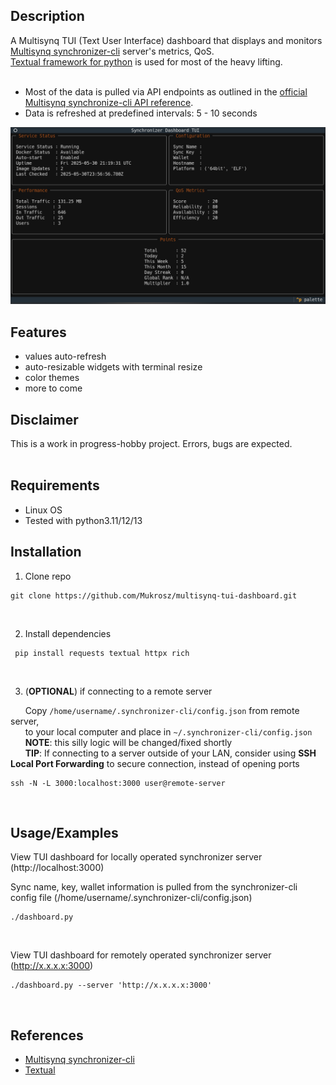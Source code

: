 
## Description
A Multisynq TUI (Text User Interface) dashboard that displays and monitors [Multisynq synchronizer-cli](https://github.com/multisynq/synchronizer-cli) server's metrics, QoS.<br/>
[Textual framework for python](https://textual.textualize.io/) is used for most of the heavy lifting.<br/><br/>
- Most of the data is pulled via API endpoints as outlined in the [official Multisynq synchronize-cli API reference](https://github.com/multisynq/synchronizer-cli?tab=readme-ov-file#dashboard-api-port-3000).<br/>
- Data is refreshed at predefined intervals: 5 - 10 seconds<br/>

![Sample](assets/images/multisync_example1.png)

## Features
- values auto-refresh 
- auto-resizable widgets with terminal resize 
- color themes
- more to come


## Disclaimer
This is a work in progress-hobby project. Errors, bugs are expected.<br/><br/>

## Requirements
- Linux OS
- Tested with python3.11/12/13

  
## Installation

1) Clone repo
```
git clone https://github.com/Mukrosz/multisynq-tui-dashboard.git
```
<br/>

2) Install dependencies
```
 pip install requests textual httpx rich
```
<br/>

3) (**OPTIONAL**) if connecting to a remote server<br/>

&nbsp;&nbsp;&nbsp;&nbsp;&nbsp;&nbsp;Copy `/home/username/.synchronizer-cli/config.json` from remote server,<br/>
&nbsp;&nbsp;&nbsp;&nbsp;&nbsp;&nbsp;to your local computer and place in `~/.synchronizer-cli/config.json`
<br/>
&nbsp;&nbsp;&nbsp;&nbsp;&nbsp;&nbsp;**NOTE**: this silly logic will be changed/fixed shortly<br/>
&nbsp;&nbsp;&nbsp;&nbsp;&nbsp;&nbsp;**TIP**: If connecting to a server outside of your LAN, consider using **SSH Local Port Forwarding** to secure connection, instead of opening ports
```
ssh -N -L 3000:localhost:3000 user@remote-server
```
<br/>

## Usage/Examples

View TUI dashboard for locally operated synchronizer server (http://localhost:3000)

Sync name, key, wallet information is pulled from the synchronizer-cli config file (/home/username/.synchronizer-cli/config.json)<br/>
```
./dashboard.py
```
<br/>

View TUI dashboard for remotely operated synchronizer server (http://x.x.x.x:3000)
```
./dashboard.py --server 'http://x.x.x.x:3000'
```

<br/>

## References
- [Multisynq synchronizer-cli](https://github.com/multisynq/synchronizer-cli)
- [Textual](https://textual.textualize.io/)
